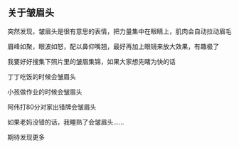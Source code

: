 ## 关于皱眉头 ##

突然发现，皱眉头是很有意思的表情，把力量集中在眼睛上，肌肉会自动拉动眉毛

 

眉峰如聚，眼波如怒，配以鼻仰嘴翘，最好再加上眼镜来放大效果，有趣极了

 

 

我要好好搜集下照片里的皱眉集锦，如果大家想先睹为快的话

 

 

 

丁丁吃饭的时候会皱眉头

 

小孩做作业的时候会皱眉头

 

阿伟打80分对家出错牌会皱眉头

 

如果老妈没错的话，我睡熟了会皱眉头……

 

期待发现更多